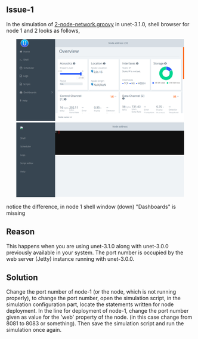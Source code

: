 ## Issue-1

In the simulation of [2-node-network.groovy](Source_Code/2-node-network.groovy) in unet-3.1.0, shell browser for node 1 and 2 looks as follows,

<p align="center">
  <img src="Images/Node-1.png" width="450" /> 
  <img src="Images/Node-2.png" width="450" /> 
</p>

notice the difference, in node 1 shell window (down) "Dashboards" is missing

## Reason

This happens when you are using unet-3.1.0 along with unet-3.0.0 previously available in your system. The port number is occupied by the web server (Jetty) instance running with unet-3.0.0. 

## Solution

Change the port number of node-1 (or the node, which is not running properly), to change the port number, open the simulation script, in the simulation configuration part, locate the statements written for node deployment. In the line for deployment of node-1, change the port number given as value for the 'web' property of the node. (in this case change from 8081  to 8083 or something). Then save the simulation script and run the simulation once again.
